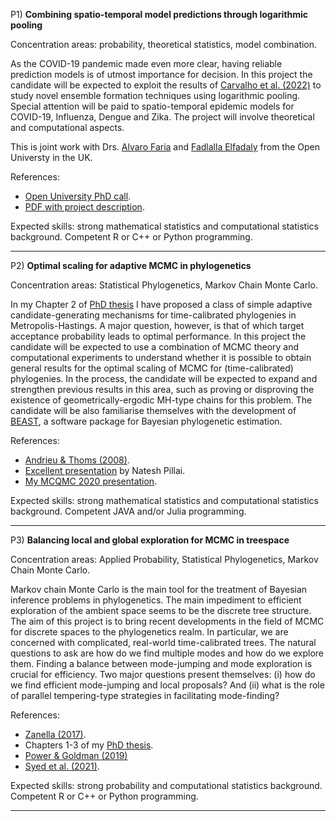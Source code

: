 
P1) **Combining spatio-temporal model predictions through logarithmic pooling**

Concentration areas: probability, theoretical statistics, model combination.

As the COVID-19 pandemic made even more clear, having reliable prediction models is of utmost importance for decision. In this project the candidate will be expected to exploit the results of [Carvalho et al. (2022)](https://arxiv.org/abs/1502.04206) to study novel ensemble formation techniques using logarithmic pooling. 
Special attention will be paid to spatio-temporal epidemic models for COVID-19, Influenza, Dengue and Zika.
The project will involve theoretical and computational aspects. 

This is joint work with Drs. [Alvaro Faria](https://www.open.ac.uk/research/people/aefj2) and [Fadlalla Elfadaly](https://stem.open.ac.uk/people/fe428) from the Open Universty in the UK. 

References:

- [Open University PhD call](https://www.open.ac.uk/stem/mathematics-and-statistics/sites/www.open.ac.uk.stem.mathematics-and-statistics/files/files/2021%20PhD%20proposals/2021_Faria%20(1)Logarithmic%20pooling%20of%20probability%20distributions.pdf).
- [PDF with project description](https://github.com/maxbiostat/Student_projects/blob/main/PhD/pooling_IS/Importance_sampling_logarithmic_pooling.pdf).

Expected skills: strong mathematical statistics and computational statistics background. Competent R or C++ or Python programming. 

---

P2) **Optimal scaling for adaptive MCMC in phylogenetics**

Concentration areas: Statistical Phylogenetics, Markov Chain Monte Carlo.

In my Chapter 2 of [PhD thesis](https://github.com/maxbiostat/PhD_Thesis) I have proposed a class of simple adaptive candidate-generating mechanisms for time-calibrated phylogenies in Metropolis-Hastings. A major question, however, is that of which target acceptance probability leads to optimal performance. 
In this project the candidate will be expected to use a combination of MCMC theory and computational experiments to understand whether it is possible to obtain general results for the optimal scaling of MCMC for (time-calibrated) phylogenies.
In the process, the candidate will be expected to expand and strengthen previous results in this area, such as proving or disproving the existence of geometrically-ergodic MH-type chains for this problem.
The candidate will be also familiarise themselves with the development of [BEAST](https://github.com/beast-dev/beast-mcmc), a software package for Bayesian phylogenetic estimation. 

References:

- [Andrieu & Thoms (2008)](https://people.eecs.berkeley.edu/~jordan/sail/readings/andrieu-thoms.pdf).
- [Excellent presentation](http://probability.ca/jeff/ftpdir/nashvilleNatesh.pdf) by Natesh Pillai. 
- [My MCQMC 2020 presentation](https://www.youtube.com/watch?v=h9bWRQ6aeKA).


Expected skills: strong mathematical statistics and computational statistics background. Competent JAVA and/or Julia programming.

---


P3) **Balancing local and global exploration for MCMC in treespace**

Concentration areas:  Applied Probability, Statistical Phylogenetics, Markov Chain Monte Carlo.

Markov chain Monte Carlo is the main tool for the treatment of Bayesian inference problems in phylogenetics. The main impediment to efficient exploration of the ambient space seems to be the discrete tree structure. The aim of this project is to bring recent developments in the field of MCMC for discrete spaces to the phylogenetics realm. In particular, we are concerned with complicated, real-world time-calibrated trees. The natural questions to ask are how do we find multiple modes and how do we explore them. Finding a balance between mode-jumping and mode exploration is crucial for efficiency. Two major questions present themselves: (i) how do we find efficient mode-jumping and local proposals? And (ii) what is the role of parallel tempering-type strategies in facilitating mode-finding?


References:

- [Zanella (2017)](https://arxiv.org/pdf/1711.07424.pdf).
- Chapters 1-3 of my [PhD thesis](https://github.com/maxbiostat/PhD_Thesis).
- [Power & Goldman (2019)](https://arxiv.org/pdf/1912.04681.pdf)
- [Syed et al. (2021)](https://arxiv.org/pdf/1905.02939.pdf). 

Expected skills: strong probability and computational statistics background. Competent R or C++ or Python programming. 

---
